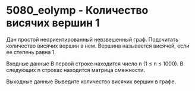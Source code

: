 # 5080_eolymp - Количество висячих вершин 1
Дан простой неориентированный невзвешенный граф. Подсчитать количество висячих вершин в нем. Вершина называется висячей, если ее степень равна 1.

Входные данные
В первой строке находится число n (1 ≤ n ≤ 1000). В следующих n строках находится матрица смежности.

Выходные данные
Выведите количество висячих вершин в графе.
